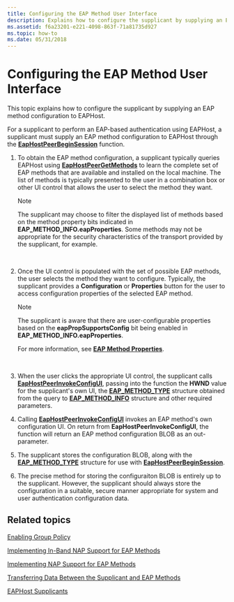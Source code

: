 ```yaml
---
title: Configuring the EAP Method User Interface
description: Explains how to configure the supplicant by supplying an EAP method configuration to EAPHost.
ms.assetid: f6a23201-e221-4098-863f-71a81735d927
ms.topic: how-to
ms.date: 05/31/2018
---
```


# Configuring the EAP Method User Interface

This topic explains how to configure the supplicant by supplying an EAP method configuration to EAPHost.

For a supplicant to perform an EAP-based authentication using EAPHost, a supplicant must supply an EAP method configuration to EAPHost through the [**EapHostPeerBeginSession**](/previous-versions/windows/desktop/api/eappapis/nf-eappapis-eaphostpeerbeginsession) function.

1.  To obtain the EAP method configuration, a supplicant typically queries EAPHost using [**EapHostPeerGetMethods**](/previous-versions/windows/desktop/api/eaphostpeerconfigapis/nf-eaphostpeerconfigapis-eaphostpeergetmethods) to learn the complete set of EAP methods that are available and installed on the local machine. The list of methods is typically presented to the user in a combination box or other UI control that allows the user to select the method they want.
    > [!Note]  
    > The supplicant may choose to filter the displayed list of methods based on the method property bits indicated in **EAP\_METHOD\_INFO.eapProperties**. Some methods may not be appropriate for the security characteristics of the transport provided by the supplicant, for example.

     

2.  Once the UI control is populated with the set of possible EAP methods, the user selects the method they want to configure. Typically, the supplicant provides a **Configuration** or **Properties** button for the user to access configuration properties of the selected EAP method.
    > [!Note]
    > The supplicant is aware that there are user-configurable properties based on the **eapPropSupportsConfig** bit being enabled in **EAP\_METHOD\_INFO.eapProperties**.
    >
    > For more information, see [**EAP Method Properties**](eap-method-properties.md).

     

3.  When the user clicks the appropriate UI control, the supplicant calls [**EapHostPeerInvokeConfigUI**](/previous-versions/windows/desktop/api/eaphostpeerconfigapis/nf-eaphostpeerconfigapis-eaphostpeerinvokeconfigui), passing into the function the **HWND** value for the supplicant's own UI, the [**EAP\_METHOD\_TYPE**](/windows/desktop/api/eaptypes/ns-eaptypes-eap_method_type) structure obtained from the query to [**EAP\_METHOD\_INFO**](/windows/desktop/api/eaptypes/ns-eaptypes-eap_method_info) structure and other required parameters.
4.  Calling [**EapHostPeerInvokeConfigUI**](/previous-versions/windows/desktop/api/eaphostpeerconfigapis/nf-eaphostpeerconfigapis-eaphostpeerinvokeconfigui) invokes an EAP method's own configuration UI. On return from **EapHostPeerInvokeConfigUI**, the function will return an EAP method configuration BLOB as an out-parameter.
5.  The supplicant stores the configuration BLOB, along with the [**EAP\_METHOD\_TYPE**](/windows/desktop/api/eaptypes/ns-eaptypes-eap_method_type) structure for use with [**EapHostPeerBeginSession**](/previous-versions/windows/desktop/api/eappapis/nf-eappapis-eaphostpeerbeginsession).
6.  The precise method for storing the configuraiton BLOB is entirely up to the supplicant. However, the supplicant should always store the configuration in a suitable, secure manner appropriate for system and user authentication configuration data.

## Related topics

<dl> <dt>

[Enabling Group Policy](enabling-group-policy.md)
</dt> <dt>

[Implementing In-Band NAP Support for EAP Methods](enabling-in-band-nap-support.md)
</dt> <dt>

[Implementing NAP Support for EAP Methods](implementing-nap-for-eap-methods.md)
</dt> <dt>

[Transferring Data Between the Supplicant and EAP Methods](transferring-data-between-the-supplicant-and-eap-methods.md)
</dt> <dt>

[EAPHost Supplicants](eaphost-supplicants.md)
</dt> </dl>

 

 




